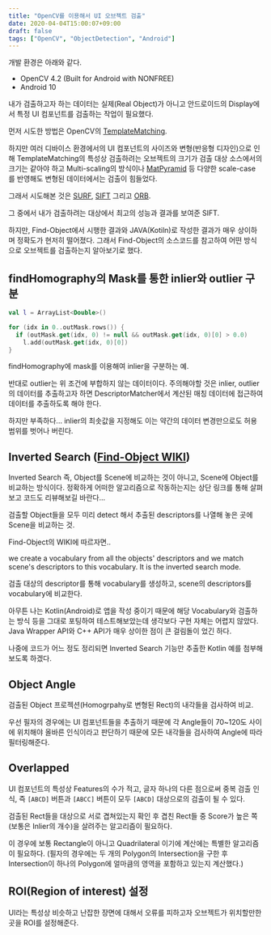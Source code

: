 ```yaml
---
title: "OpenCV를 이용해서 UI 오브젝트 검출"
date: 2020-04-04T15:00:07+09:00
draft: false
tags: ["OpenCV", "ObjectDetection", "Android"]
---
```


개발 환경은 아래와 같다.
- OpenCV 4.2 (Built for Android with NONFREE)
- Android 10

내가 검출하고자 하는 데이터는 실제(Real Object)가 아니고 안드로이드의 Display에서 특정 UI 컴포넌트를 검출하는 작업이 필요했다.

먼저 시도한 방법은 OpenCV의 [TemplateMatching](https://docs.opencv.org/2.4/doc/tutorials/imgproc/histograms/template_matching/template_matching.html).

하지만 여러 디바이스 환경에서의 UI 컴포넌트의 사이즈와 변형(반응형 디자인)으로 인해 TemplateMatching의 특성상 검출하려는 오브젝트의 크기가 검출 대상 소스에서의 크기는 같아야 하고 Multi-scaling의 방식이나 [MatPyramid](https://docs.opencv.org/2.4/doc/tutorials/imgproc/pyramids/pyramids.html) 등 다양한 scale-case 를 반영해도 변형된 데이터에서는 검출이 힘들었다.

그래서 시도해본 것은 [SURF](https://docs.opencv.org/master/df/dd2/tutorial_py_surf_intro.html), [SIFT](https://docs.opencv.org/3.4/da/df5/tutorial_py_sift_intro.html) 그리고 [ORB](https://docs.opencv.org/3.4/d1/d89/tutorial_py_orb.html).

그 중에서 내가 검출하려는 대상에서 최고의 성능과 결과를 보여준 SIFT.

하지만, Find-Object에서 시행한 결과와 JAVA(Kotiln)로 작성한 결과가 매우 상이하며 정확도가 현저히 떨어졌다. 그래서 Find-Object의 소스코드를 참고하여 어떤 방식으로 오브젝트를 검출하는지 알아보기로 했다.

## findHomography의 Mask를 통한 inlier와 outlier 구분
```kotlin
val l = ArrayList<Double>()

for (idx in 0..outMask.rows()) {
  if (outMask.get(idx, 0) != null && outMask.get(idx, 0)[0] > 0.0)
  	l.add(outMask.get(idx, 0)[0])
}
```
findHomography에 mask를 이용해여 inlier을 구분하는 예.

반대로 outlier는 위 조건에 부합하지 않는 데이터이다. 주의해야할 것은 inlier, outlier의 데이터를 추출하고자 하면 DescriptorMatcher에서 계산된 매칭 데이터에 접근하여 데이터를 추출하도록 해야 한다.

하지만 부족하다... inlier의 최솟값을 지정해도 이는 약간의 데이터 변경만으로도 허용범위를 벗어나 버린다.

## Inverted Search ([Find-Object WIKI](https://github.com/introlab/find-object/wiki/InvertedSearch))
Inverted Search 즉, Object를 Scene에 비교하는 것이 아니고, Scene에 Object를 비교하는 방식이다.
정확하게 어떠한 알고리즘으로 작동하는지는 상단 링크를 통해 살펴보고 코드도 리뷰해보길 바란다...

검출할 Object들을 모두 미리 detect 해서 추출된 descriptors를 나열해 놓은 곳에 Scene을 비교하는 것.

Find-Object의 WIKI에 따르자면..

we create a vocabulary from all the objects'
 descriptors and we match scene's descriptors to this vocabulary. It is the inverted search mode.

검출 대상의 descriptor를 통해 vocabulary를 생성하고, scene의 descriptors를 vocabulary에 비교한다.

아무튼 나는 Kotlin(Android)로 앱을 작성 중이기 때문에 해당 Vocabulary와 검출하는 방식 등을 그대로 포팅하여 테스트해보았는데 생각보다 구현 자체는 어렵지 않았다. Java Wrapper API와 C++ API가 매우 상이한 점이 큰 걸림돌이 었긴 하다.

나중에 코드가 어느 정도 정리되면 Inverted Search 기능만 추출한 Kotlin 예를 첨부해보도록 하겠다.

## Object Angle
검출된 Object 프로젝션(Homogrpahy로 변형된 Rect)의 내각들을 검사하여 비교.

우선 필자의 경우에는 UI 컴포넌트들을 추출하기 때문에 각 Angle들이 70~120도 사이에 위치해야 올바른 인식이라고 판단하기 때문에 모든 내각들을 검사하여 Angle에 따라 필터링해준다.

## Overlapped
UI 컴포넌트의 특성상 Features의 수가 적고, 글자 하나의 다른 점으로써 중복 검출 인식, 즉 `[ABCD]` 버튼과 `[ABCC]` 버튼이 모두 `[ABCD]` 대상으로의 검출이 될 수 있다.

검출된 Rect들을 대상으로 서로 겹쳐있는지 확인 후 겹친 Rect들 중 Score가 높은 쪽 (보통은 Inlier의 개수)을 살려주는 알고리즘이 필요하다.

이 경우에 보통 Rectangle이 아니고 Quadrilateral 이기에 계산에는 특별한 알고리즘이 필요하다. (필자의 경우에는 두 개의 Polygon의 Intersection을 구한 후 Intersection이 하나의 Polygon에 얼마큼의 영역을 포함하고 있는지 계산했다.)


## ROI(Region of interest) 설정
UI라는 특성상 비슷하고 난잡한 장면에 대해서 오류를 피하고자 오브젝트가 위치할만한 곳을 ROI를 설정해준다.